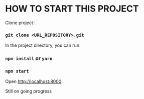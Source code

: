 # HOW TO START THIS PROJECT

Clone project :

### `git clone <URL_REPOSITORY>.git`

In the project directory, you can run:

### `npm install` or `yarn`

### `npm start`

Open [http://localhost:8000](http://localhost:8000)

Still on going progress
